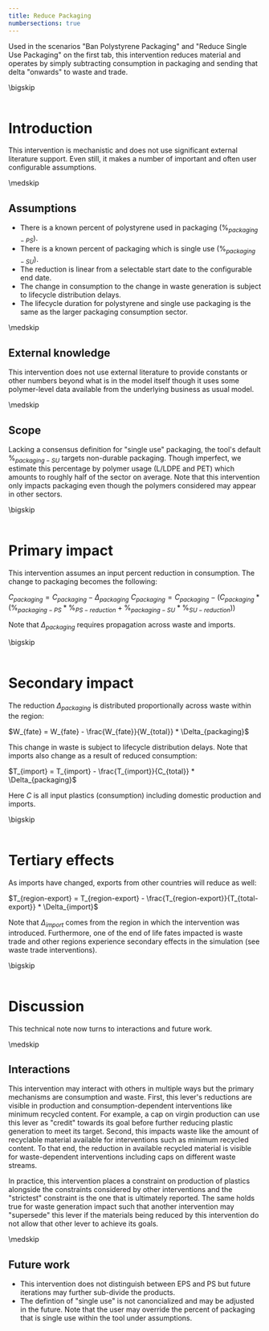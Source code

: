 ```yaml
---
title: Reduce Packaging
numbersections: true
---
```

Used in the scenarios "Ban Polystyrene Packaging" and "Reduce Single Use Packaging" on the first tab, this intervention reduces material and operates by simply subtracting consumption in packaging and sending that delta "onwards" to waste and trade.

\bigskip
<br>
<br>

# Introduction
This intervention is mechanistic and does not use significant external literature support. Even still, it makes a number of important and often user configurable assumptions.

\medskip
<br>

## Assumptions

- There is a known percent of polystyrene used in packaging ($\%_{packaging-PS}$).
- There is a known percent of packaging which is single use ($\%_{packaging-SU}$).
- The reduction is linear from a selectable start date to the configurable end date.
- The change in consumption to the change in waste generation is subject to lifecycle distribution delays.
- The lifecycle duration for polystyrene and single use packaging is the same as the larger packaging consumption sector. 

\medskip
<br>

## External knowledge
This intervention does not use external literature to provide constants or other numbers beyond what is in the model itself though it uses some polymer-level data available from the underlying business as usual model.

\medskip
<br>

## Scope
Lacking a consensus definition for "single use" packaging, the tool's default $\%_{packaging-SU}$ targets non-durable packaging. Though imperfect, we estimate this percentage by polymer usage (L/LDPE and PET) which amounts to roughly half of the sector on average. Note that this intervention only impacts packaging even though the polymers considered may appear in other sectors.

\bigskip
<br>
<br>

# Primary impact
This intervention assumes an input percent reduction in consumption. The change to packaging becomes the following:

$C_{packaging} = C_{packaging} - \Delta_{packaging}$
$C_{packaging} = C_{packaging} - (C_{packaging} * (\%_{packaging-PS} * \%_{PS-reduction} + \%_{packaging-SU} * \%_{SU-reduction}))$

Note that $\Delta_{packaging}$ requires propagation across waste and imports.

\bigskip
<br>
<br>

# Secondary impact
The reduction $\Delta_{packaging}$ is distributed proportionally across waste within the region:

$W_{fate} = W_{fate} - \frac{W_{fate}}{W_{total}} * \Delta_{packaging}$

This change in waste is subject to lifecycle distribution delays. Note that imports also change as a result of reduced consumption:

$T_{import} = T_{import} - \frac{T_{import}}{C_{total}} * \Delta_{packaging}$

Here $C$ is all input plastics (consumption) including domestic production and imports.

\bigskip
<br>
<br>

# Tertiary effects
As imports have changed, exports from other countries will reduce as well:

$T_{region-export} = T_{region-export} - \frac{T_{region-export}}{T_{total-export}} * \Delta_{import}$

Note that $\Delta_{import}$ comes from the region in which the intervention was introduced. Furthermore, one of the end of life fates impacted is waste trade and other regions experience secondary effects in the simulation (see waste trade interventions).

\bigskip
<br>
<br>

# Discussion
This technical note now turns to interactions and future work.

\medskip
<br>

## Interactions
This intervention may interact with others in multiple ways but the primary mechanisms are consumption and waste. First, this lever's reductions are visible in production and consumption-dependent interventions like minimum recycled content. For example, a cap on virgin production can use this lever as "credit" towards its goal before further reducing plastic generation to meet its target. Second, this impacts waste like the amount of recyclable material available for interventions such as minimum recycled content. To that end, the reduction in available recycled material is visible for waste-dependent interventions including caps on different waste streams.

In practice, this intervention places a constraint on production of plastics alongside the constraints considered by other interventions and the "strictest" constraint is the one that is ultimately reported. The same holds true for waste generation impact such that another intervention may "supersede" this lever if the materials being reduced by this intervention do not allow that other lever to achieve its goals.

\medskip
<br>

## Future work

 - This intervention does not distinguish between EPS and PS but future iterations may further sub-divide the products.
 - The defintion of "single use" is not canoncialized and may be adjusted in the future. Note that the user may override the percent of packaging that is single use within the tool under assumptions.